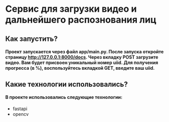 # Сервис для загрузки видео и дальнейшего распознования лиц

## Как запустить?

#### Проект запускается через файл app/main.py. После запуска откройте страницу http://127.0.0.1:8000/docs. Через вкладку POST загрузите видео. Вам будет присвоен уникальный номер uiid. Для получения прогресса (в %), воспользуйтесь вкладкой GET, введите ваш uiid.

## Какие технологии использовались?

#### В проекте использовались следующие технологии:
* fastapi
* opencv
